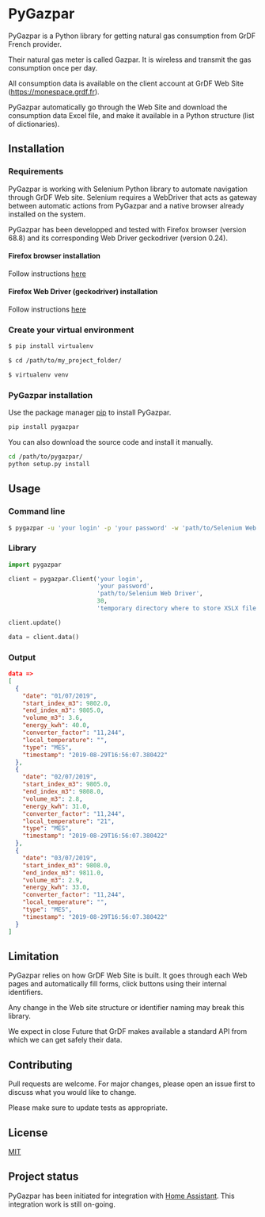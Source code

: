 # PyGazpar
PyGazpar is a Python library for getting natural gas consumption from GrDF French provider.

Their natural gas meter is called Gazpar. It is wireless and transmit the gas consumption once per day.

All consumption data is available on the client account at GrDF Web Site (https://monespace.grdf.fr).

PyGazpar automatically go through the Web Site and download the consumption data Excel file, and make it available in a Python structure (list of dictionaries).

## Installation

### Requirements
PyGazpar is working with Selenium Python library to automate navigation through GrDF Web site. Selenium requires a WebDriver that acts as gateway between automatic actions from PyGazpar and a native browser already installed on the system.

PyGazpar has been developped and tested with Firefox browser (version 68.8) and its corresponding Web Driver geckodriver (version 0.24).

#### Firefox browser installation
Follow instructions [here](https://www.mozilla.org/fr/firefox/new)

#### Firefox Web Driver (geckodriver) installation
Follow instructions [here](https://github.com/mozilla/geckodriver/releases)

### Create your virtual environment
```bash
$ pip install virtualenv

$ cd /path/to/my_project_folder/

$ virtualenv venv
```

### PyGazpar installation
Use the package manager [pip](https://pip.pypa.io/en/stable/) to install PyGazpar.

```bash
pip install pygazpar
```

You can also download the source code and install it manually.

```bash
cd /path/to/pygazpar/
python setup.py install
```

## Usage

### Command line

```bash
$ pygazpar -u 'your login' -p 'your password' -w 'path/to/Selenium Web Driver' -s 30 -t 'temporary directory where to store XSLX file (ex: /tmp)'
```

### Library

```python
import pygazpar

client = pygazpar.Client('your login',
                         'your password',
                         'path/to/Selenium Web Driver',
                         30,
                         'temporary directory where to store XSLX file (ex: /tmp)')

client.update()

data = client.data()
```

### Output

```json
data =>
[
  {
    "date": "01/07/2019",
    "start_index_m3": 9802.0,
    "end_index_m3": 9805.0,
    "volume_m3": 3.6,
    "energy_kwh": 40.0,
    "converter_factor": "11,244",
    "local_temperature": "",
    "type": "MES",
    "timestamp": "2019-08-29T16:56:07.380422"
  },
  {
    "date": "02/07/2019",
    "start_index_m3": 9805.0,
    "end_index_m3": 9808.0,
    "volume_m3": 2.8,
    "energy_kwh": 31.0,
    "converter_factor": "11,244",
    "local_temperature": "21",
    "type": "MES",
    "timestamp": "2019-08-29T16:56:07.380422"
  },
  {
    "date": "03/07/2019",
    "start_index_m3": 9808.0,
    "end_index_m3": 9811.0,
    "volume_m3": 2.9,
    "energy_kwh": 33.0,
    "converter_factor": "11,244",
    "local_temperature": "",
    "type": "MES",
    "timestamp": "2019-08-29T16:56:07.380422"
  }
]
```

## Limitation
PyGazpar relies on how GrDF Web Site is built. It goes through each Web pages and automatically fill forms, click buttons using their internal identifiers.

Any change in the Web site structure or identifier naming may break this library.

We expect in close Future that GrDF makes available a standard API from which we can get safely their data.

## Contributing
Pull requests are welcome. For major changes, please open an issue first to discuss what you would like to change.

Please make sure to update tests as appropriate.

## License
[MIT](https://choosealicense.com/licenses/mit/)

## Project status
PyGazpar has been initiated for integration with [Home Assistant](https://www.home-assistant.io/). This integration work is still on-going.
